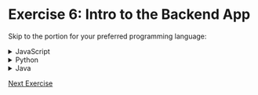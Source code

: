 # Exercise 6: Intro to the Backend App

Skip to the portion for your preferred programming language:

<details>
<summary>JavaScript</summary>

## JavaScript

### Starting the App

1. Click on the **"Terminal"** tab

   ![Terminal tab](../images/codespace_terminal_tab.png)

2. Click on **"+"** (on the far right of the tab bar) to create a **"New Terminal Session"**.

3. If you opened the workspace from [Exercise 3](./exercise3.md), you will be presented with a list of directories. Select the **"Backend App"** option.

   ![Open Terminal in directory](../images/codespace_new_terminal_in_folder.png)

4. In the new Terminal window, type: `npm run dev`

   ![Run the Backend App](../images/backend_app_run_dev.png)

5. When you see this message, the Backend app is now running and you can now use the To Do List Backend API.

   ![Vue App started](../images/backend_app_running.png)

6. To access the app, open `docs/todo.http` file in the code editor (just click on it).

   We will be using the [REST Client](https://marketplace.visualstudio.com/items?itemName=humao.rest-client) extension to check the Backend REST API endpoints.

   Click on the **"Send Request"** link to do the API call. The response & result will show up in a **"Response"** tab.

   ![REST Client for todo.http](../images/backend_app_rest_client1.png)

   Here are the API calls you can make:

   - `GET /todos` - will return a JSON array of To Do Items.
   - `POST /todos` - will create a new To Do Item.
   - `PUT /todos/{{task_id}}` - will update an existing To Do Item with a `task_id`.
   - `DELETE /todos/{{task_id}}` - will delete To Do Item with a `task_id`.

7. To stop the app, click into the Terminal where we started the Backend App (in step 4) and press `Ctrl` + `c`. This will stop the Backend App.

   > **Note:** Stopping the app will clear all the To Do List items in the database.

### Running the Unit Test

There are 2 ways to run the Unit Tests for the **"Backend App"**:

- Using the [Test Explorer](https://code.visualstudio.com/docs/editor/testing#_automatic-test-discovery-in-test-explorer).
  - This method is convenient when you are using VSCode and you can use your mouse to click on the test button.
- In the Terminal.
  - This method is recommended when you are running the test in Continuous Integration (CI) pipelines.

#### Using the [Test Explorer](https://code.visualstudio.com/docs/editor/testing#_automatic-test-discovery-in-test-explorer).

1. Click on the **"Testing"** icon on the left sidebar.

   ![Testing icon](../images/vscode_testing_sidebar.png)

2. Open up all the tests in `Vitest` > `todo-app-js` > `test`

   ![Backend Tests](../images/vscode_test_explorer_backend_tests.png)

3. On the row with `todo-app-js` label, click on the **"Play"** button to run the unit tests.

   ![Run the unit tests for Backend app](../images/vscode_test_explorer_play_backend_tests.png)

4. You should see a bunch of green ticks to signify that all the tests are passing.

   ![Passing Backend App tests](../images/vscode_vitest_passing_backend_tests.png)

#### In the Terminal.

1. In the **"Terminal"** tab, click on **"+"** (on the far right of the tab bar) to create a **"New Terminal Session"**.

   ![Terminal tab](../images/codespace_terminal_tab.png)

2. If you opened the workspace from [Exercise 3](./exercise3.md), you will be presented with a list of directories. Select the **"Backend App"** option.

   ![Open Terminal in directory](../images/codespace_new_terminal_in_folder.png)

3. In the new Terminal window, type: `npm run test`

   ![Run the backend test](../images/vscode_terminal_backend_npm_run_test.png)

4. You should see this display if all the tests are passing:

   ![Passing backend app tests](../images/vscode_terminal_backend_passing_npm_test.png)

### Exploring the backend app code

1. Click on the **"Explorer"** icon on the left sidebar.

   ![Explorer icon](../images/vscode_project_explorer_sidebar.png)

2. Click on **"Backend App"** to see all the folders under this workspace.

3. The application code can be found in `Backend App` directory.

   - Can you figure out how we display the To Do list?

4. The test code can be found in `Backend App` > `test`.

   - Can you figure out what the test code mean?

</details>

<details>
<summary>Python</summary>

## Python

### Starting the App

1. Click on the **"Terminal"** tab

   ![Terminal tab](../images/codespace_terminal_tab.png)

2. Click on **"+"** (on the far right of the tab bar) to create a **"New Terminal Session"**.

3. If you opened the workspace from [Exercise 3](./exercise3.md), you will be presented with a list of directories. Select the **"Backend App"** option.

   ![Open Terminal in directory](../images/codespace_new_terminal_in_folder.png)

4. In the new Terminal window, type: `make run`

   ![Run the Backend App](../images/backend_app_python_make_run.png)

5. When you see this message, the Backend app is now running and you can now use the To Do List Backend API.

   ![Vue App started](../images/backend_app_python_uvicorn_running.png)

6. To access the app, open `docs/todo.http` file in the code editor (just click on it).

   We will be using the [REST Client](https://marketplace.visualstudio.com/items?itemName=humao.rest-client) extension to check the Backend REST API endpoints.

   Click on the **"Send Request"** link to do the API call. The response & result will show up in a **"Response"** tab.

   ![REST Client for todo.http](../images/backend_app_rest_client1.png)

   Here are the API calls you can make:

   - `GET /todos` - will return a JSON array of To Do Items.
   - `POST /todos` - will create a new To Do Item.
   - `PUT /todos/{{task_id}}` - will update an existing To Do Item with a `task_id`.
   - `DELETE /todos/{{task_id}}` - will delete To Do Item with a `task_id`.

7. To stop the app, click into the Terminal where we started the Backend App (in step 4) and press `Ctrl` + `c`. This will stop the Backend App.

   > **Note:** Stopping the app will clear all the To Do List items in the database.

### Running the Unit Test

There are 2 ways to run the Unit Tests for the Frontend App:

#### Using the [Test Explorer](https://code.visualstudio.com/docs/editor/testing#_automatic-test-discovery-in-test-explorer).

1. Click on the **"Testing"** icon on the left sidebar.

   ![Testing icon](../images/vscode_testing_sidebar.png)

2. First, we need to configure the Python testing in VSCode.

   Press `ctrl` + `shift` + `p` (windows) / `cmd` + `shift` + `p` (macOS) to bring up the [Command Palette](https://code.visualstudio.com/api/ux-guidelines/command-palette).

   Next, type: `pytest`

   You should see this option show up in the Command Palette:

   ![Command Palette - configure Python Testing](../images/backend_app_python_configure_test.png)

3. In the list of workspaces, select the **"Backend App"**.

   ![Select a workspace](../images/backend_app_python_configure_test_select_workspace.png)

4. Next select the **"pytest"** Test Framework

   ![Select test framework](../images/backend_app_python_configure_test_select_test_framework.png)

5. Next select the **"Root directory"** as the directory containing the tests.

   ![Select test directory](../images/backend_app_python_configure_test_select_directory.png)

6. You should see the Python tests appear in the **"Test Explorer"**.

   ![Pytest suite for backend](../images/backend_app_python_test_explorer.png)

7. Open up all the tests in `Python Tests` > `todo-app-python` > `test_todos.py`

8. On the row with `todo-app-python` label, click on the **"Play"** button to run the unit tests.

9. You should see a bunch of green ticks to signify that all the tests are passing.

   ![Passing Backend App tests](../images/backend_app_python_run_tests.png)

#### In the Terminal.

1. In the **"Terminal"** tab, click on **"+"** (on the far right of the tab bar) to create a **"New Terminal Session"**.

   ![Terminal tab](../images/codespace_terminal_tab.png)

2. If you opened the workspace from [Exercise 3](./exercise3.md), you will be presented with a list of directories. Select the **"Backend App"** option.

   ![Open Terminal in directory](../images/codespace_new_terminal_in_folder.png)

3. In the new Terminal window, type: `make test`

   ![Run the backend test](../images/backend_app_python_make_test.png)

4. You should see this display if all the tests are passing:

   ![Passing backend app tests](../images/backend_app_python_make_test_result.png)

### Exploring the backend app code

1. Click on the **"Explorer"** icon on the left sidebar.

   ![Explorer icon](../images/vscode_project_explorer_sidebar.png)

2. Click on **"Backend App"** to see all the folders under this workspace.

3. The application code can be found in `Backend App` directory.

   - Can you figure out how we display the To Do list?

4. The test code can be found in `Backend App` > `test_todos.py`.

   - Can you figure out what the test code mean?

</details>

<details>
<summary>Java</summary>

## Java

### Starting the App

1. Open the **"Backend App"** workspace.

2. Open this file: `src/main/java/com/tddworkshops/todolist/TodolistApplication.java`

3. Click on **"Run"** at the top right hand corner.

   ![Run Java app](../images/vscode_java_run_todolist.png)

4. If you see this option, its due to Gradle importing all the dependencies.

   ![Opening Java Project](../images/vscode_java_opening_java_project.png)

5. If you see these text in th your terminal, the **"Backend App"** is running now.

   ![Spring ASCII art](../images/vscode_java_run_todolist_spring.png)

   ![Spring Boot Running](../images/vscode_java_run_todolist_initialized.png)

6. To access the app, open `docs/todo.http` file in the code editor (just click on it).

   We will be using the [REST Client](https://marketplace.visualstudio.com/items?itemName=humao.rest-client) extension to check the Backend REST API endpoints.

   Click on the **"Send Request"** link to do the API call. The response & result will show up in a **"Response"** tab.

   ![REST Client for todo.http](../images/backend_app_rest_client1.png)

   Here are the API calls you can make:

   - `GET /todos` - will return a JSON array of To Do Items.
   - `POST /todos` - will create a new To Do Item.
   - `PUT /todos/{{task_id}}` - will update an existing To Do Item with a `task_id`.
   - `DELETE /todos/{{task_id}}` - will delete To Do Item with a `task_id`.

7. To stop the app, click into the **"Stop button"**. This will stop the Backend App.

   ![Stop button](../images/vscode_java_stop_app.png)

   > **Note:** Stopping the app will clear all the To Do List items in the database.

### Running the Unit Test

1. Click on the **"Testing"** icon on the left sidebar.

   ![Testing icon](../images/vscode_testing_sidebar.png)

2. Open up all the tests in `Java Test` > `todolist-todo-app-java`

   ![Backend Tests](../images/vscode_test_explorer_java.png)

3. On the row with `todolist-todo-app-java` label, click on the **"Play"** button to run the unit tests.

4. You should see a bunch of green ticks to signify that all the tests are passing.

   ![Passing Backend App tests](../images/vscode_test_explorer_java_backend_passing.png)

### Exploring the backend app code

1. Click on the **"Explorer"** icon on the left sidebar.

   ![Explorer icon](../images/vscode_project_explorer_sidebar.png)

2. Click on **"Backend App"** to see all the folders under this workspace.

   ![Java Project Explorer](../images/backend_java_project_explorer.png)

3. The application code can be found in `main` directory.

   - Can you figure out how we display the To Do list?

4. The test code can be found in `test` directory.

   - Can you figure out what the test code mean?

</details>

[Next Exercise](./exercise7.md)
